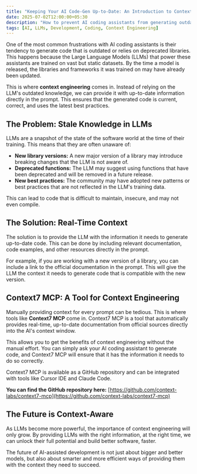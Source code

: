 ```yaml
---
title: "Keeping Your AI Code-Gen Up-to-Date: An Introduction to Context Engineering"
date: 2025-07-02T12:00:00+05:30
description: "How to prevent AI coding assistants from generating outdated or deprecated code by using real-time context engineering."
tags: [AI, LLMs, Development, Coding, Context Engineering]
---
```


One of the most common frustrations with AI coding assistants is their tendency to generate code that is outdated or relies on deprecated libraries. This happens because the Large Language Models (LLMs) that power these assistants are trained on vast but static datasets. By the time a model is released, the libraries and frameworks it was trained on may have already been updated.

This is where **context engineering** comes in. Instead of relying on the LLM's outdated knowledge, we can provide it with up-to-date information directly in the prompt. This ensures that the generated code is current, correct, and uses the latest best practices.

## **The Problem: Stale Knowledge in LLMs**

LLMs are a snapshot of the state of the software world at the time of their training. This means that they are often unaware of:

*   **New library versions:** A new major version of a library may introduce breaking changes that the LLM is not aware of.
*   **Deprecated functions:** The LLM may suggest using functions that have been deprecated and will be removed in a future release.
*   **New best practices:** The community may have adopted new patterns or best practices that are not reflected in the LLM's training data.

This can lead to code that is difficult to maintain, insecure, and may not even compile.

## **The Solution: Real-Time Context**

The solution is to provide the LLM with the information it needs to generate up-to-date code. This can be done by including relevant documentation, code examples, and other resources directly in the prompt.

For example, if you are working with a new version of a library, you can include a link to the official documentation in the prompt. This will give the LLM the context it needs to generate code that is compatible with the new version.

## **Context7 MCP: A Tool for Context Engineering**

Manually providing context for every prompt can be tedious. This is where tools like **Context7 MCP** come in. Context7 MCP is a tool that automatically provides real-time, up-to-date documentation from official sources directly into the AI's context window.

This allows you to get the benefits of context engineering without the manual effort. You can simply ask your AI coding assistant to generate code, and Context7 MCP will ensure that it has the information it needs to do so correctly.

Context7 MCP is available as a GitHub repository and can be integrated with tools like Cursor IDE and Claude Code.

**You can find the GitHub repository here:** [https://github.com/context-labs/context7-mcp](https://github.com/context-labs/context7-mcp)

## **The Future is Context-Aware**

As LLMs become more powerful, the importance of context engineering will only grow. By providing LLMs with the right information, at the right time, we can unlock their full potential and build better software, faster.

The future of AI-assisted development is not just about bigger and better models, but also about smarter and more efficient ways of providing them with the context they need to succeed.
